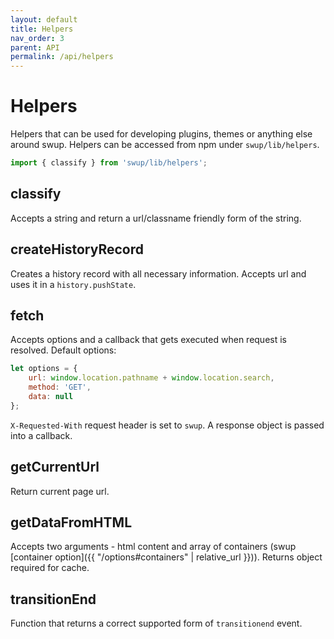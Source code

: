 ```yaml
---
layout: default
title: Helpers
nav_order: 3
parent: API
permalink: /api/helpers
---
```


# Helpers
Helpers that can be used for developing plugins, themes or anything else around swup.
Helpers can be accessed from npm under `swup/lib/helpers`.

```javascript
import { classify } from 'swup/lib/helpers'; 
```

## classify 
Accepts a string and return a url/classname friendly form of the string. 

## createHistoryRecord 
Creates a history record with all necessary information. 
Accepts url and uses it in a `history.pushState`.

## fetch
Accepts options and a callback that gets executed when request is resolved. 
Default options:
```javascript
let options = {
    url: window.location.pathname + window.location.search,
    method: 'GET',
    data: null
};
```
`X-Requested-With` request header is set to `swup`.
A response object is passed into a callback.

## getCurrentUrl
Return current page url. 

## getDataFromHTML
Accepts two arguments - html content and array of containers (swup [container option]({{ "/options#containers" | relative_url }})).
Returns object required for cache.

## transitionEnd
Function that returns a correct supported form of `transitionend` event. 

